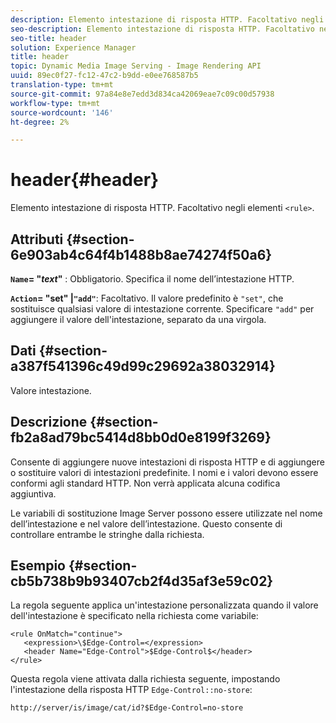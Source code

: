 ```yaml
---
description: Elemento intestazione di risposta HTTP. Facoltativo negli elementi <rule>.
seo-description: Elemento intestazione di risposta HTTP. Facoltativo negli elementi <rule>.
seo-title: header
solution: Experience Manager
title: header
topic: Dynamic Media Image Serving - Image Rendering API
uuid: 89ec0f27-fc12-47c2-b9dd-e0ee768587b5
translation-type: tm+mt
source-git-commit: 97a84e8e7edd3d834ca42069eae7c09c00d57938
workflow-type: tm+mt
source-wordcount: '146'
ht-degree: 2%

---
```



# header{#header}

Elemento intestazione di risposta HTTP. Facoltativo negli elementi `<rule>`.

## Attributi {#section-6e903ab4c64f4b1488b8ae74274f50a6}

**`Name`= &quot;*text*&quot;** : Obbligatorio. Specifica il nome dell’intestazione HTTP.

**`Action`= &quot;set&quot; |`"add"`**: Facoltativo. Il valore predefinito è `"set"`, che sostituisce qualsiasi valore di intestazione corrente. Specificare `"add"` per aggiungere il valore dell&#39;intestazione, separato da una virgola.

## Dati {#section-a387f541396c49d99c29692a38032914}

Valore intestazione.

## Descrizione {#section-fb2a8ad79bc5414d8bb0d0e8199f3269}

Consente di aggiungere nuove intestazioni di risposta HTTP e di aggiungere o sostituire valori di intestazioni predefinite. I nomi e i valori devono essere conformi agli standard HTTP. Non verrà applicata alcuna codifica aggiuntiva.

Le variabili di sostituzione Image Server possono essere utilizzate nel nome dell’intestazione e nel valore dell’intestazione. Questo consente di controllare entrambe le stringhe dalla richiesta.

## Esempio {#section-cb5b738b9b93407cb2f4d35af3e59c02}

La regola seguente applica un&#39;intestazione personalizzata quando il valore dell&#39;intestazione è specificato nella richiesta come variabile:

```
<rule OnMatch="continue">
   <expression>\$Edge-Control=</expression>
   <header Name="Edge-Control">$Edge-Control$</header>
</rule>
```

Questa regola viene attivata dalla richiesta seguente, impostando l&#39;intestazione della risposta HTTP `Edge-Control::no-store`:

`http://server/is/image/cat/id?$Edge-Control=no-store`
